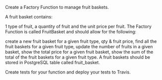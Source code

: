 Create a Factory Function to manage fruit baskets.

A fruit basket contains:

1 type of fruit,
a quantity of fruit
and the unit price per fruit.
The Factory Function is called FruitBasket and should allow for the following:

create a new fruit basket for a given fruit type, qty & fruit price,
find all the fruit baskets for a given fruit type,
update the number of fruits in a given basket,
show the total price for a given fruit basket,
show the sum of the total of the fruit baskets for a given fruit type.
A fruit baskets should be stored in PostgreSQL table called fruit_basket.

Create tests for your function and deploy your tests to Travis.